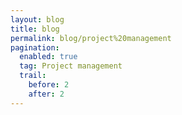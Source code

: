 ```yaml
---
layout: blog
title: blog
permalink: blog/project%20management
pagination:
  enabled: true
  tag: Project management
  trail:
    before: 2
    after: 2
---
```

